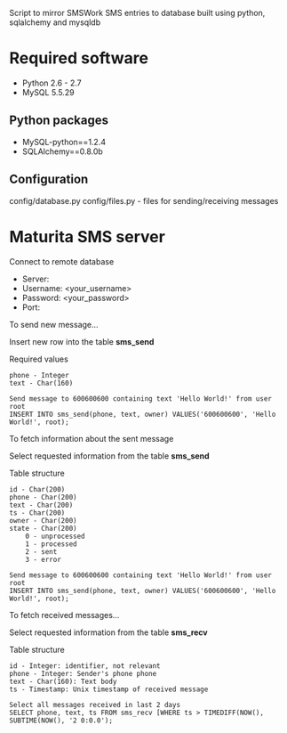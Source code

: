 Script to mirror SMSWork SMS entries to database built using python, sqlalchemy and mysqldb

Required software
=================
* Python 2.6 - 2.7
* MySQL 5.5.29

Python packages
--------------
* MySQL-python==1.2.4
* SQLAlchemy==0.8.0b

Configuration
-------------
config/database.py
config/files.py - files for sending/receiving messages

Maturita SMS server
===================
Connect to remote database

* Server: <server ip>
* Username: <your_username>
* Password: <your_password>
* Port: <server port>

To send new message...

Insert new row into the table **sms_send**

Required values

    phone - Integer
    text - Char(160)

    Send message to 600600600 containing text 'Hello World!' from user root
    INSERT INTO sms_send(phone, text, owner) VALUES('600600600', 'Hello World!', root);

To fetch information about the sent message

Select requested information from the table **sms_send**

Table structure

    id - Char(200)
    phone - Char(200)
    text - Char(200)
    ts - Char(200)
    owner - Char(200)
    state - Char(200)
        0 - unprocessed
        1 - processed
        2 - sent
        3 - error

    Send message to 600600600 containing text 'Hello World!' from user root
    INSERT INTO sms_send(phone, text, owner) VALUES('600600600', 'Hello World!', root);

To fetch received messages...

Select requested information from the table **sms_recv**

Table structure

    id - Integer: identifier, not relevant
    phone - Integer: Sender's phone phone 
    text - Char(160): Text body
    ts - Timestamp: Unix timestamp of received message

    Select all messages received in last 2 days
    SELECT phone, text, ts FROM sms_recv [WHERE ts > TIMEDIFF(NOW(), SUBTIME(NOW(), '2 0:0.0');
